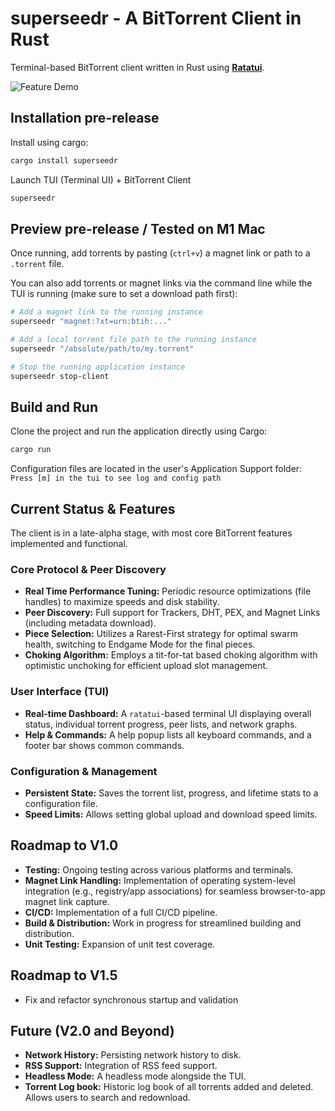 # superseedr - A BitTorrent Client in Rust

Terminal-based BitTorrent client written in Rust using **[Ratatui](https://ratatui.rs/)**.

![Feature Demo](https://github.com/Jagalite/superseedr-assets/blob/main/superseedr_landing.webp)

## Installation pre-release
Install using cargo:
```bash
cargo install superseedr
```
Launch TUI (Terminal UI) + BitTorrent Client
```bash
superseedr
```

## Preview pre-release / Tested on M1 Mac
Once running, add torrents by pasting (`ctrl+v`) a magnet link or path to a `.torrent` file. 

You can also add torrents or magnet links via the command line while the TUI is running (make sure to set a download path first):
```bash
# Add a magnet link to the running instance
superseedr "magnet:?xt=urn:btih:..."

# Add a local torrent file path to the running instance
superseedr "/absolute/path/to/my.torrent"

# Stop the running application instance
superseedr stop-client
```
## Build and Run
Clone the project and run the application directly using Cargo:
```bash
cargo run
```
Configuration files are located in the user's Application Support folder:
`Press [m] in the tui to see log and config path`

## Current Status & Features

The client is in a late-alpha stage, with most core BitTorrent features implemented and functional.

### Core Protocol & Peer Discovery
- **Real Time Performance Tuning:** Periodic resource optimizations (file handles) to maximize speeds and disk stability.
- **Peer Discovery:** Full support for Trackers, DHT, PEX, and Magnet Links (including metadata download).
- **Piece Selection:** Utilizes a Rarest-First strategy for optimal swarm health, switching to Endgame Mode for the final pieces.
- **Choking Algorithm:** Employs a tit-for-tat based choking algorithm with optimistic unchoking for efficient upload slot management.

### User Interface (TUI)
- **Real-time Dashboard:** A `ratatui`-based terminal UI displaying overall status, individual torrent progress, peer lists, and network graphs.
- **Help & Commands:** A help popup lists all keyboard commands, and a footer bar shows common commands.

### Configuration & Management
- **Persistent State:** Saves the torrent list, progress, and lifetime stats to a configuration file.
- **Speed Limits:** Allows setting global upload and download speed limits.

## Roadmap to V1.0
- **Testing:** Ongoing testing across various platforms and terminals.
- **Magnet Link Handling:** Implementation of operating system-level integration (e.g., registry/app associations) for seamless browser-to-app magnet link capture.
- **CI/CD:** Implementation of a full CI/CD pipeline.
- **Build & Distribution:** Work in progress for streamlined building and distribution.
- **Unit Testing:** Expansion of unit test coverage.

## Roadmap to V1.5
- Fix and refactor synchronous startup and validation

## Future (V2.0 and Beyond)
- **Network History:** Persisting network history to disk.
- **RSS Support:** Integration of RSS feed support.
- **Headless Mode:** A headless mode alongside the TUI.
- **Torrent Log book:** Historic log book of all torrents added and deleted. Allows users to search and redownload.
